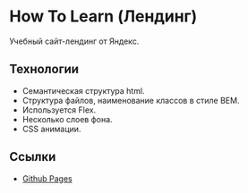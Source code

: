 # How To Learn (Лендинг)

Учебный сайт-лендинг от Яндекс.

## Технологии

- Семантическая структура html.
- Структура файлов, наименование классов в стиле BEM.
- Используется Flex.
- Несколько слоев фона.
- CSS анимации.

## Ссылки

- [Github Pages](https://oleg-kuzmin.github.io/how-to-learn/)
